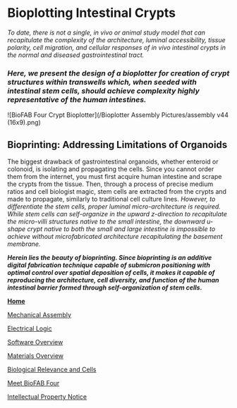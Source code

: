 # Bioplotting Intestinal Crypts

  
_To date, there is not a single, in vivo or animal study model that can recapitulate the complexity of the architecture, luminal accessibility, tissue polarity, cell migration, and cellular responses of in vivo intestinal crypts in the normal and diseased gastrointestinal tract._ 
### **_Here, we present the design of a bioplotter for creation of crypt structures within transwells which, when seeded with intestinal stem cells, should achieve complexity highly representative of the human intestines._**

![BioFAB Four Crypt Bioplotter](/Bioplotter Assembly Pictures/assembly v44 (16x9).png)

## Bioprinting: Addressing Limitations of Organoids

The biggest drawback of gastrointestinal organoids, whether enteroid or colonoid, is isolating and propagating the cells. Since you cannot order them from the internet, you must first acquire human intestine and scrape the crypts from the tissue. Then, through a process of precise medium ratios and cell biologist magic, stem cells are extracted from the crypts and made to propagate, similarly to traditional cell culture lines. _However, to differentiate the stem cells, proper luminal micro-architecture is required. While stem cells can self-organize in the upward z-direction to recapitulate the micro-villi structures native to the small intestine, the downward u-shape crypt native to both the small and large intestine is impossible to achieve without microfabricated architecture recapitulating the basement membrane._ 

**_Herein lies the beauty of bioprinting. Since bioprinting is an additive digital fabrication technique capable of submicron positioning with optimal control over spatial deposition of cells, it makes it capable of reproducing the architecture, cell diversity, and function of the human intestinal barrier formed through self-organization of stem cells._**



[**Home**](/Bioplotting-Crypts/index)

[Mechanical Assembly](/Bioplotting-Crypts/Mechanical-Assembly)

[Electrical Logic](/Bioplotting-Crypts/Electrical-Assembly)

[Software Overview](/Bioplotting-Crypts/Software)

[Materials Overview](/Bioplotting-Crypts/Materials)

[Biological Relevance and Cells](/Bioplotting-Crypts/Biological-Relevance)

[Meet BioFAB Four](/Bioplotting-Crypts/meet-the-team)

[Intellectual Property Notice](/Bioplotting-Crypts/Licensing-Information)
